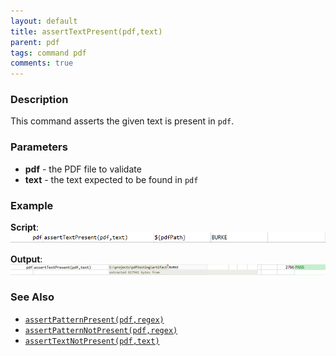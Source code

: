 ```yaml
---
layout: default
title: assertTextPresent(pdf,text)
parent: pdf
tags: command pdf
comments: true
---
```



### Description
This command asserts the given text is present in `pdf`.


### Parameters
- **pdf** \- the PDF file to validate
- **text** \- the text expected to be found in `pdf`


### Example
**Script**:<br/>
![script](image/assertTextPresent_01.png)

**Output**:<br/>
![output](image/assertTextPresent_02.png)


### See Also
- [`assertPatternPresent(pdf,regex)`](assertPatternPresent(pdf,regex))
- [`assertPatternNotPresent(pdf,regex)`](assertPatternNotPresent(pdf,regex))
- [`assertTextNotPresent(pdf,text)`](assertTextNotPresent(pdf,text))
